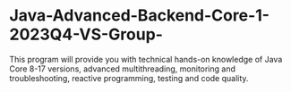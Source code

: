 # Java-Advanced-Backend-Core-1-2023Q4-VS-Group-
This program will provide you with technical hands-on knowledge of Java Core 8-17 versions, advanced multithreading, monitoring and troubleshooting, reactive programming, testing and code quality.
